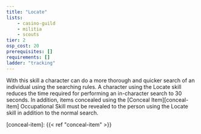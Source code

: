 ```yaml
---
title: "Locate"
lists:
    - casino-guild
    - militia
    - scouts
tier: 2
osp_cost: 20
prerequisites: []
requirements: []
ladder: "tracking"
---
```

With this skill a character can do a more thorough and quicker search of an individual using the searching rules. A character using the Locate skill reduces the time required for performing an in-character search to 30 seconds. In addition, items concealed using the [Conceal Item][conceal-item] Occupational Skill must be revealed to the person using the Locate skill in addition to the normal search.

[conceal-item]: {{< ref "conceal-item" >}}
